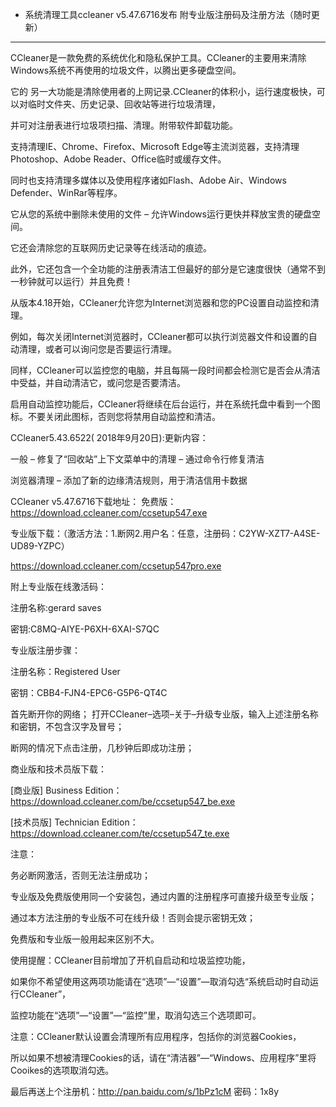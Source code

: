- 系统清理工具ccleaner v5.47.6716发布 附专业版注册码及注册方法（随时更新）

--------------------------------------------------------------------------

CCleaner是一款免费的系统优化和隐私保护工具。CCleaner的主要用来清除Windows系统不再使用的垃圾文件，以腾出更多硬盘空间。

它的 另一大功能是清除使用者的上网记录.CCleaner的体积小，运行速度极快，可以对临时文件夹、历史记录、回收站等进行垃圾清理，

并可对注册表进行垃圾项扫描、清理。附带软件卸载功能。

支持清理IE、Chrome、Firefox、Microsoft Edge等主流浏览器，支持清理Photoshop、Adobe Reader、Office临时或缓存文件。

同时也支持清理多媒体以及使用程序诸如Flash、Adobe Air、Windows Defender、WinRar等程序。

它从您的系统中删除未使用的文件 – 允许Windows运行更快并释放宝贵的硬盘空间。

它还会清除您的互联网历史记录等在线活动的痕迹。

此外，它还包含一个全功能的注册表清洁工但最好的部分是它速度很快（通常不到一秒钟就可以运行）并且免费！

从版本4.18开始，CCleaner允许您为Internet浏览器和您的PC设置自动监控和清理。

例如，每次关闭Internet浏览器时，CCleaner都可以执行浏览器文件和设置的自动清理，或者可以询问您是否要运行清理。

同样，CCleaner可以监控您的电脑，并且每隔一段时间都会检测它是否会从清洁中受益，并自动清洁它，或问您是否要清洁。

启用自动监控功能后，CCleaner将继续在后台运行，并在系统托盘中看到一个图标。不要关闭此图标，否则您将禁用自动监控和清洁。

CCleaner5.43.6522( 2018年9月20日):更新内容：

一般
– 修复了“回收站”上下文菜单中的清理
– 通过命令行修复清洁

浏览器清理
– 添加了新的边缘清洁规则，用于清洁信用卡数据

CCleaner v5.47.6716下载地址：
免费版：https://download.ccleaner.com/ccsetup547.exe

专业版下载：（激活方法：1.断网2.用户名：任意，注册码：C2YW-XZT7-A4SE-UD89-YZPC）

https://download.ccleaner.com/ccsetup547pro.exe

附上专业版在线激活码：

注册名称:gerard saves

密钥:C8MQ-AIYE-P6XH-6XAI-S7QC

专业版注册步骤：

注册名称：Registered User      

密钥：CBB4-FJN4-EPC6-G5P6-QT4C

首先断开你的网络；
打开CCleaner–选项–关于–升级专业版，输入上述注册名称和密钥，不包含汉字及冒号；

断网的情况下点击注册，几秒钟后即成功注册；

商业版和技术员版下载：

[商业版] Business Edition：https://download.ccleaner.com/be/ccsetup547_be.exe

[技术员版] Technician Edition：https://download.ccleaner.com/te/ccsetup547_te.exe

注意：

务必断网激活，否则无法注册成功；

专业版及免费版使用同一个安装包，通过内置的注册程序可直接升级至专业版；

通过本方法注册的专业版不可在线升级！否则会提示密钥无效；

免费版和专业版一般用起来区别不大。

使用提醒：CCleaner目前增加了开机自启动和垃圾监控功能，

如果你不希望使用这两项功能请在“选项”—“设置”—取消勾选“系统启动时自动运行CCleaner”，

监控功能在“选项”—“设置”—“监控”里，取消勾选三个选项即可。

注意：CCleaner默认设置会清理所有应用程序，包括你的浏览器Cookies，

所以如果不想被清理Cookies的话，请在“清洁器”—“Windows、应用程序”里将Cooikes的选项取消勾选。

最后再送上个注册机：http://pan.baidu.com/s/1bPz1cM 密码：1x8y
